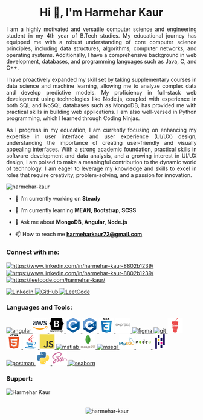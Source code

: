 <h1 align="center">Hi 👋, I'm Harmehar Kaur</h1>
<p align="justify">I am a highly motivated and versatile computer science and engineering student in my 4th year of B.Tech studies. My educational journey has equipped me with a robust understanding of core computer science principles, including data structures, algorithms, computer networks, and operating systems. Additionally, I have a comprehensive background in web development, databases, and programming languages such as Java, C, and C++. </p>

<p align="justify">I have proactively expanded my skill set by taking supplementary courses in data science and machine learning, allowing me to analyze complex data and develop predictive models. My proficiency in full-stack web development using technologies like Node.js, coupled with experience in both SQL and NoSQL databases such as MongoDB, has provided me with practical skills in building web applications. I am also well-versed in Python programming, which I learned through Coding Ninjas. </p>

<p align="justify">As I progress in my education, I am currently focusing on enhancing my expertise in user interface and user experience (UI/UX) design, understanding the importance of creating user-friendly and visually appealing interfaces. With a strong academic foundation, practical skills in software development and data analysis, and a growing interest in UI/UX design, I am poised to make a meaningful contribution to the dynamic world of technology. I am eager to leverage my knowledge and skills to excel in roles that require creativity, problem-solving, and a passion for innovation.</p>

<p align="left"> <img src="https://komarev.com/ghpvc/?username=harmehar-kaur&label=Profile%20views&color=0e75b6&style=flat" alt="harmehar-kaur" /> </p>

- 🔭 I’m currently working on **Steady**

- 🌱 I’m currently learning **MEAN, Bootstrap, SCSS**

- 💬 Ask me about **MongoDB, Angular, Node.js**

- 📫 How to reach me **harmeharkaur72@gmail.com**

<h3 align="left">Connect with me:</h3>
<p align="left">

  <a href="https://linkedin.com/in/https://www.linkedin.com/in/harmehar-kaur-8802b1239/" target="blank"><img align="center" src="https://raw.githubusercontent.com/rahuldkjain/github-profile-readme-generator/master/src/images/icons/Social/linked-in-alt.svg" alt="https://www.linkedin.com/in/harmehar-kaur-8802b1239/" height="30" width="40" /></a>
<a href="https://instagram.com/https://www.linkedin.com/in/harmehar-kaur-8802b1239/" target="blank"><img align="center" src="https://raw.githubusercontent.com/rahuldkjain/github-profile-readme-generator/master/src/images/icons/Social/instagram.svg" alt="https://www.linkedin.com/in/harmehar-kaur-8802b1239/" height="30" width="40" /></a>
<a href="https://www.leetcode.com/https://leetcode.com/harmehar-kaur/" target="blank"><img align="center" src="https://raw.githubusercontent.com/rahuldkjain/github-profile-readme-generator/master/src/images/icons/Social/leet-code.svg" alt="https://leetcode.com/harmehar-kaur/" height="30" width="40" /></a>
</p>

<p align="left">
  <a href="https://www.linkedin.com/in/harmehar-kaur-8802b1239/" target="blank">
  <img src="https://img.shields.io/badge/LinkedIn-000000?style=for-the-badge&logo=LinkedIn&logoColor=white" alt="LinkedIn">
</a>

<a href="https://instagram.com/harmehar-kaur-8802b1239/" target="blank">
  <img src="https://img.shields.io/badge/GitHub-000000?style=for-the-badge&logo=GitHub&logoColor=white" alt="GitHub">
</a>

<a href="https://leetcode.com/harmehar-kaur/" target="blank">
  <img src="https://img.shields.io/badge/LeetCode-000000?style=for-the-badge&logo=LeetCode&logoColor=white" alt="LeetCode">
</a>

</p>

<h3 align="left">Languages and Tools:</h3>
<p align="left"> <a href="https://angular.io" target="_blank" rel="noreferrer"> <img src="https://angular.io/assets/images/logos/angular/angular.svg" alt="angular" width="40" height="40"/> </a> <a href="https://aws.amazon.com" target="_blank" rel="noreferrer"> <img src="https://raw.githubusercontent.com/devicons/devicon/master/icons/amazonwebservices/amazonwebservices-original-wordmark.svg" alt="aws" width="40" height="40"/> </a> <a href="https://getbootstrap.com" target="_blank" rel="noreferrer"> <img src="https://raw.githubusercontent.com/devicons/devicon/master/icons/bootstrap/bootstrap-plain-wordmark.svg" alt="bootstrap" width="40" height="40"/> </a> <a href="https://www.cprogramming.com/" target="_blank" rel="noreferrer"> <img src="https://raw.githubusercontent.com/devicons/devicon/master/icons/c/c-original.svg" alt="c" width="40" height="40"/> </a> <a href="https://www.w3schools.com/cpp/" target="_blank" rel="noreferrer"> <img src="https://raw.githubusercontent.com/devicons/devicon/master/icons/cplusplus/cplusplus-original.svg" alt="cplusplus" width="40" height="40"/> </a> <a href="https://www.w3schools.com/css/" target="_blank" rel="noreferrer"> <img src="https://raw.githubusercontent.com/devicons/devicon/master/icons/css3/css3-original-wordmark.svg" alt="css3" width="40" height="40"/> </a> <a href="https://expressjs.com" target="_blank" rel="noreferrer"> <img src="https://raw.githubusercontent.com/devicons/devicon/master/icons/express/express-original-wordmark.svg" alt="express" width="40" height="40"/> </a> <a href="https://www.figma.com/" target="_blank" rel="noreferrer"> <img src="https://www.vectorlogo.zone/logos/figma/figma-icon.svg" alt="figma" width="40" height="40"/> </a> <a href="https://git-scm.com/" target="_blank" rel="noreferrer"> <img src="https://www.vectorlogo.zone/logos/git-scm/git-scm-icon.svg" alt="git" width="40" height="40"/> </a> <a href="https://gulpjs.com" target="_blank" rel="noreferrer"> <img src="https://raw.githubusercontent.com/devicons/devicon/master/icons/gulp/gulp-plain.svg" alt="gulp" width="40" height="40"/> </a> <a href="https://www.w3.org/html/" target="_blank" rel="noreferrer"> <img src="https://raw.githubusercontent.com/devicons/devicon/master/icons/html5/html5-original-wordmark.svg" alt="html5" width="40" height="40"/> </a> <a href="https://www.java.com" target="_blank" rel="noreferrer"> <img src="https://raw.githubusercontent.com/devicons/devicon/master/icons/java/java-original.svg" alt="java" width="40" height="40"/> </a> <a href="https://developer.mozilla.org/en-US/docs/Web/JavaScript" target="_blank" rel="noreferrer"> <img src="https://raw.githubusercontent.com/devicons/devicon/master/icons/javascript/javascript-original.svg" alt="javascript" width="40" height="40"/> </a> <a href="https://www.mathworks.com/" target="_blank" rel="noreferrer"> <img src="https://upload.wikimedia.org/wikipedia/commons/2/21/Matlab_Logo.png" alt="matlab" width="40" height="40"/> </a> <a href="https://www.mongodb.com/" target="_blank" rel="noreferrer"> <img src="https://raw.githubusercontent.com/devicons/devicon/master/icons/mongodb/mongodb-original-wordmark.svg" alt="mongodb" width="40" height="40"/> </a> <a href="https://www.microsoft.com/en-us/sql-server" target="_blank" rel="noreferrer"> <img src="https://www.svgrepo.com/show/303229/microsoft-sql-server-logo.svg" alt="mssql" width="40" height="40"/> </a> <a href="https://www.mysql.com/" target="_blank" rel="noreferrer"> <img src="https://raw.githubusercontent.com/devicons/devicon/master/icons/mysql/mysql-original-wordmark.svg" alt="mysql" width="40" height="40"/> </a> <a href="https://nodejs.org" target="_blank" rel="noreferrer"> <img src="https://raw.githubusercontent.com/devicons/devicon/master/icons/nodejs/nodejs-original-wordmark.svg" alt="nodejs" width="40" height="40"/> </a> <a href="https://pandas.pydata.org/" target="_blank" rel="noreferrer"> <img src="https://raw.githubusercontent.com/devicons/devicon/2ae2a900d2f041da66e950e4d48052658d850630/icons/pandas/pandas-original.svg" alt="pandas" width="40" height="40"/> </a> <a href="https://postman.com" target="_blank" rel="noreferrer"> <img src="https://www.vectorlogo.zone/logos/getpostman/getpostman-icon.svg" alt="postman" width="40" height="40"/> </a> <a href="https://www.python.org" target="_blank" rel="noreferrer"> <img src="https://raw.githubusercontent.com/devicons/devicon/master/icons/python/python-original.svg" alt="python" width="40" height="40"/> </a> <a href="https://sass-lang.com" target="_blank" rel="noreferrer"> <img src="https://raw.githubusercontent.com/devicons/devicon/master/icons/sass/sass-original.svg" alt="sass" width="40" height="40"/> </a> <a href="https://seaborn.pydata.org/" target="_blank" rel="noreferrer"> <img src="https://seaborn.pydata.org/_images/logo-mark-lightbg.svg" alt="seaborn" width="40" height="40"/> </a> </p>

<h3 align="left">Support:</h3>
<p><a href="https://www.buymeacoffee.com/Harmehar Kaur"> <img align="left" src="https://cdn.buymeacoffee.com/buttons/v2/default-yellow.png" height="50" width="210" alt="Harmehar Kaur" /></a></p><br><br>

<p><img align="center" src="https://github-readme-stats.vercel.app/api/top-langs?username=harmehar-kaur&show_icons=true&locale=en&layout=compact" alt="harmehar-kaur" /></p>
